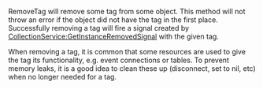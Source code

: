 RemoveTag will remove some tag from some object. This method will not throw an error if the object did not have the tag in the first place. Successfully removing a tag will fire a signal created by [CollectionService:GetInstanceRemovedSignal](https://developer.roblox.com/en-us/api-reference/function/CollectionService/GetInstanceRemovedSignal) with the given tag.

When removing a tag, it is common that some resources are used to give the tag its functionality, e.g. event connections or tables. To prevent memory leaks, it is a good idea to clean these up (disconnect, set to nil, etc) when no longer needed for a tag.